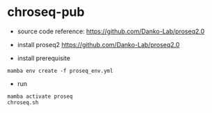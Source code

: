 # chroseq-pub
- source code reference: https://github.com/Danko-Lab/proseq2.0

- install proseq2
https://github.com/Danko-Lab/proseq2.0

- install prerequisite
```
mamba env create -f proseq_env.yml
```
- run
```
mamba activate proseq
chroseq.sh 
```
